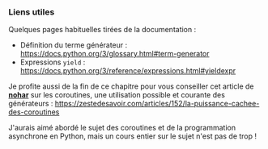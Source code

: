 ### Liens utiles

Quelques pages habituelles tirées de la documentation :

* Définition du terme générateur : <https://docs.python.org/3/glossary.html#term-generator>
* Expressions `yield` : <https://docs.python.org/3/reference/expressions.html#yieldexpr>

Je profite aussi de la fin de ce chapitre pour vous conseiller cet article de [**nohar**](https://zestedesavoir.com/membres/voir/nohar/) sur les coroutines, une utilisation possible et courante des générateurs : <https://zestedesavoir.com/articles/152/la-puissance-cachee-des-coroutines>

J'aurais aimé abordé le sujet des coroutines et de la programmation asynchrone en Python, mais un cours entier sur le sujet n'est pas de trop !
